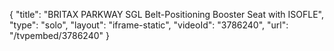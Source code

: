 {
    "title": "BRITAX PARKWAY SGL Belt-Positioning Booster Seat with ISOFLE",
    "type": "solo",
    "layout": "iframe-static",
    "videoId": "3786240",
    "url": "\/tvpembed\/3786240"
}
